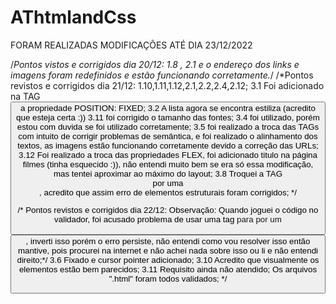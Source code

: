# AThtmlandCss

FORAM REALIZADAS MODIFICAÇÕES ATÉ DIA  23/12/2022

/*Pontos vistos e corrigidos dia 20/12:
1.8 , 2.1 e o endereço dos links e imagens foram redefinidos e estão funcionando corretamente.*/
/*Pontos revistos e corrigidos dia 21/12:
1.10,1.11,1.12,2.1,2.2,2.4,2.12;
3.1 Foi adicionado na TAG <button> a propriedade POSITION: FIXED;
3.2 A lista agora se encontra estiliza (acredito que esteja certa :))
3.11 foi corrigido o tamanho das fontes;
3.4 foi utilizado, porém estou com duvida se foi utilizado corretamente;
3.5 foi realizado a troca das TAGs com intuito de corrigir problemas de semântica, e foi realizado o alinhamento dos textos, as imagens estão funcionando corretamente devido a correção das URLs;
3.12 Foi realizado a troca das propriedades FLEX, foi adicionado titulo na página filmes (tinha esquecido :)), não entendi muito bem se era só essa modificação, mas tentei aproximar ao máximo do layout;
3.8 Troquei a TAG <section> por uma <div>, acredito que assim erro de elementos estruturais foram corrigidos;
 */


/* Pontos revistos e corrigidos dia 22/12:
Observação:
Quando joguei o código no validador, foi acusado problema de usar uma tag <a> para por um <button>, inverti isso porém o erro persiste, não entendi como vou resolver isso então mantive, pois procurei na internet e não achei nada sobre isso ou li e não entendi direito;*/
3.6 Fixado e cursor pointer adicionado;
3.10 Acredito que visualmente os elementos estão bem parecidos;
3.11 Requisito ainda não atendido;
Os arquivos ".html" foram todos validados;
*/
